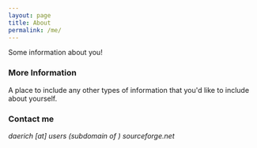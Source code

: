 ```yaml
---
layout: page
title: About
permalink: /me/
---
```


Some information about you!

### More Information

A place to include any other types of information that you'd like to include about yourself.

### Contact me

_daerich [at] users (subdomain of ) sourceforge.net_